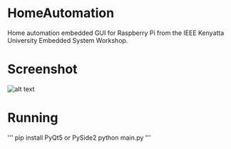 # HomeAutomation
Home automation embedded GUI for Raspberry Pi from the IEEE Kenyatta University Embedded System Workshop. 

# Screenshot
![alt text](https://github.com/lalan-ke/HomeAutomation/blob/master/screenshot.png?raw=true)

# Running
'''
pip install PyQt5 or PySide2
python main.py
'''
